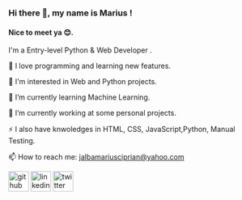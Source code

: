 ### Hi there 👋, my name is Marius !    
####  Nice to meet ya 😊. 

I'm a Entry-level Python & Web Developer .

👀 I love programming and learning new features.

👔 I'm interested in Web and Python projects.

🌱 I’m currently learning Machine Learning.

🔭 I’m currently working at some personal projects.

⚡ I also have knwoledges in HTML, CSS, JavaScript,Python, Manual Testing.

📫 How to reach me: jalbamariusciprian@yahoo.com



[<img src='https://cdn.jsdelivr.net/npm/simple-icons@3.0.1/icons/github.svg' alt='github' height='40'>](https://github.com/MariusCiprian)  [<img src='https://cdn.jsdelivr.net/npm/simple-icons@3.0.1/icons/linkedin.svg' alt='linkedin' height='40'>](https://www.linkedin.com/in/marius-ciprian-jalba-62a260138/)  [<img src='https://cdn.jsdelivr.net/npm/simple-icons@3.0.1/icons/twitter.svg' alt='twitter' height='40'>](https://twitter.com/mariusjalba1998)  

